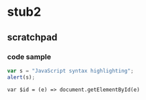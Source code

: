 # stub2
## scratchpad
### code sample
```javascript
var s = "JavaScript syntax highlighting";
alert(s);
```
```
var $id = (e) => document.getElementById(e)
```
